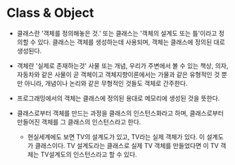 # Class & Object

* 클래스란 '객체를 정의해놓은 것.' 또는 클래스는 '객체의 설계도 또는 틀'이라고 정의할 수 있다. 클래스는 객체를 생성하는데 사용되며, 객체는 클래스에 정의된 대로 생성된다.

* 객체란 '실제로 존재하는것' 사물 또는 개념, 우리가 주변에서 볼 수 있는 책상, 의자, 자동차와 같은 사물이 곧 객체이고 객체지향이론에서는 가물과 같은 유형적인 것 뿐만 아니라, 개념이나 논리와 같은 무형적인 것들도 객체로 간주한다.
* 프로그래밍에서의 객체는 클래스에 정의된 용대로 메모리에 생성된 것을 뜻한다.

* 클래스로부터 객체를 만드는 과정을 클래스의 인스턴스화라고 하며, 클래스로부터 만들어진 객체를 그 클래스의 인스턴스라고 한다.
    * 현실세계에도 보면 TV의 설계도가 있고, TV라는 실제 객체가 있다. 이 설계도가 클래스이다. TV 설계도라는 클래스로 실제 TV 객체를 만들었다면 이 TV 객체는 TV설계도의 인스턴스라고 할 수 있다.
